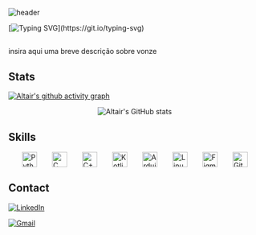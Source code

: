 ![header](https://capsule-render.vercel.app/api?type=venom&color=ff1c3a&height=300&section=header&text=Altair%&fontSize=90&fontColor=fae3ac&animation=fadeIn)

[![Typing SVG](https://readme-typing-svg.demolab.com?font=Fira+Code&size=18&duration=4998&pause=999&color=5657CD&center=true&vCenter=true&width=435&separator=%3C&lines=printf(%22Hello+World!%5Cn%22);%3Cfun+main()+%7B+println(%22Hello%2C+World!%22)+%7D%3Cprint(%22Hello+World!%22)%3CSystem.out.println(%22Hello+World!%22);)](https://git.io/typing-svg)

## 
insira aqui uma breve descrição sobre vonze
##

## Stats

[![Altair's github activity graph](https://github-readme-activity-graph.vercel.app/graph?username=Altaeir-13&bg_color=231942&color=0aa690&line=ff132a&point=fcd896&area=true&hide_border=true)](https://github.com/ashutosh00710/github-readme-activity-graph)

<div align="center">
  <img src="https://github-readme-stats.vercel.app/api?username=Altaeir-13&show_icons=true&bg_color=231942&text_color=0aa690&hide_border=True&icon_color=fcd896&title_color=ff132a" alt="Altair's GitHub stats" />
</div>

## Skills
<div style="display: flex; justify-content: center; gap: 30px;">
  <img src="https://cdn.jsdelivr.net/gh/devicons/devicon/icons/python/python-original.svg" title="Python" alt="Python" width="30" height="30"/>
  <img src="https://cdn.jsdelivr.net/gh/devicons/devicon/icons/c/c-original.svg" title="C" alt="C" width="30" height="30"/>
  <img src="https://cdn.jsdelivr.net/gh/devicons/devicon/icons/cplusplus/cplusplus-original.svg" title="C++" alt="C++" width="30" height="30"/>
  <img src="https://cdn.jsdelivr.net/gh/devicons/devicon/icons/kotlin/kotlin-original.svg" title="Kotlin" alt="Kotlin" width="30" height="30"/>
  <img src="https://cdn.jsdelivr.net/gh/devicons/devicon/icons/arduino/arduino-original.svg" title="Arduino" alt="Arduino" width="30" height="30"/>
  <img src="https://cdn.jsdelivr.net/gh/devicons/devicon/icons/linux/linux-original.svg" title="Linux" alt="Linux" width="30" height="30"/>
  <img src="https://cdn.jsdelivr.net/gh/devicons/devicon/icons/figma/figma-original.svg" title="Figma" alt="Figma" width="30" height="30"/>
  <img src="https://cdn.jsdelivr.net/gh/devicons/devicon/icons/git/git-original.svg" title="Git" alt="Git" width="30" height="30"/>
</div>

## Contact 
[![LinkedIn](https://img.shields.io/badge/linkedin-0A66C2?style=for-the-badge&logo=linkedin&logoColor=white&color=blue)](https://www.linkedin.com/in/randerson-sousa-78b503295/)

[![Gmail](https://img.shields.io/badge/gmail-D14836?style=for-the-badge&logo=gmail&logoColor=white&color=red)](mailto:randerson.sousa@acad.ifma.edu.br)
